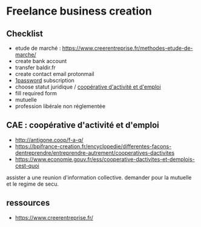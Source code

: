 # Freelance business creation

## Checklist
* etude de marché : https://www.creerentreprise.fr/methodes-etude-de-marche/
* create bank account
* transfer baldir.fr
* create contact email protonmail
* [1password](https://1password.com/teams/pricing/) subscription
* choose statut juridique / [coopérative d'activité et d'emploi](https://www.economie.gouv.fr/ess/cooperative-dactivites-et-demplois-cest-quoi)
* fill required form
* mutuelle
* profession libérale non réglementée

## CAE : coopérative d'activité et d'emploi

* http://antigone.coop/f-a-q/
* https://bpifrance-creation.fr/encyclopedie/differentes-facons-dentreprendre/entreprendre-autrement/cooperatives-dactivites
* https://www.economie.gouv.fr/ess/cooperative-dactivites-et-demplois-cest-quoi

assister a une reunion d'information collective.
demander pour la mutuelle et le regime de secu.

## ressources

* https://www.creerentreprise.fr/

